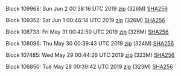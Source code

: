 Block 109968: Sun Jun  2 00:38:16 UTC 2019 [zip](https://dash-bootstrap.ams3.digitaloceanspaces.com/testnet/2019-06-02/bootstrap.dat.zip) (326M) [SHA256](https://dash-bootstrap.ams3.digitaloceanspaces.com/testnet/2019-06-02/sha256.txt)

Block 109352: Sat Jun  1 00:46:14 UTC 2019 [zip](https://dash-bootstrap.ams3.digitaloceanspaces.com/testnet/2019-06-01/bootstrap.dat.zip) (326M) [SHA256](https://dash-bootstrap.ams3.digitaloceanspaces.com/testnet/2019-06-01/sha256.txt)

Block 108733: Fri May 31 00:42:50 UTC 2019 [zip](https://dash-bootstrap.ams3.digitaloceanspaces.com/testnet/2019-05-31/bootstrap.dat.zip) (326M) [SHA256](https://dash-bootstrap.ams3.digitaloceanspaces.com/testnet/2019-05-31/sha256.txt)

Block 108096: Thu May 30 00:39:43 UTC 2019 [zip](https://dash-bootstrap.ams3.digitaloceanspaces.com/testnet/2019-05-30/bootstrap.dat.zip) (324M) [SHA256](https://dash-bootstrap.ams3.digitaloceanspaces.com/testnet/2019-05-30/sha256.txt)

Block 107485: Wed May 29 00:44:26 UTC 2019 [zip](https://dash-bootstrap.ams3.digitaloceanspaces.com/testnet/2019-05-29/bootstrap.dat.zip) (323M) [SHA256](https://dash-bootstrap.ams3.digitaloceanspaces.com/testnet/2019-05-29/sha256.txt)

Block 106850: Tue May 28 00:39:42 UTC 2019 [zip](https://dash-bootstrap.ams3.digitaloceanspaces.com/testnet/2019-05-28/bootstrap.dat.zip) (323M) [SHA256](https://dash-bootstrap.ams3.digitaloceanspaces.com/testnet/2019-05-28/sha256.txt)
